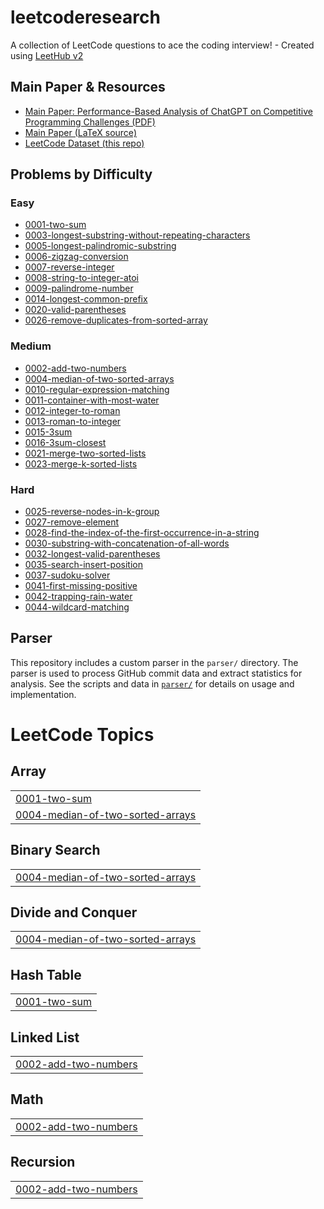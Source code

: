# leetcoderesearch
A collection of LeetCode questions to ace the coding interview! - Created using [LeetHub v2](https://github.com/arunbhardwaj/LeetHub-2.0)

## Main Paper & Resources
- [Main Paper: Performance-Based Analysis of ChatGPT on Competitive Programming Challenges (PDF)](./leetcode.pdf)
- [Main Paper (LaTeX source)](./leetcode.tex)
- [LeetCode Dataset (this repo)](./)

## Problems by Difficulty

### Easy
- [0001-two-sum](./0001-two-sum)
- [0003-longest-substring-without-repeating-characters](./0003-longest-substring-without-repeating-characters)
- [0005-longest-palindromic-substring](./0005-longest-palindromic-substring)
- [0006-zigzag-conversion](./0006-zigzag-conversion)
- [0007-reverse-integer](./0007-reverse-integer)
- [0008-string-to-integer-atoi](./0008-string-to-integer-atoi)
- [0009-palindrome-number](./0009-palindrome-number)
- [0014-longest-common-prefix](./0014-longest-common-prefix)
- [0020-valid-parentheses](./0020-valid-parentheses)
- [0026-remove-duplicates-from-sorted-array](./0026-remove-duplicates-from-sorted-array)

### Medium
- [0002-add-two-numbers](./0002-add-two-numbers)
- [0004-median-of-two-sorted-arrays](./0004-median-of-two-sorted-arrays)
- [0010-regular-expression-matching](./0010-regular-expression-matching)
- [0011-container-with-most-water](./0011-container-with-most-water)
- [0012-integer-to-roman](./0012-integer-to-roman)
- [0013-roman-to-integer](./0013-roman-to-integer)
- [0015-3sum](./0015-3sum)
- [0016-3sum-closest](./0016-3sum-closest)
- [0021-merge-two-sorted-lists](./0021-merge-two-sorted-lists)
- [0023-merge-k-sorted-lists](./0023-merge-k-sorted-lists)

### Hard
- [0025-reverse-nodes-in-k-group](./0025-reverse-nodes-in-k-group)
- [0027-remove-element](./0027-remove-element)
- [0028-find-the-index-of-the-first-occurrence-in-a-string](./0028-find-the-index-of-the-first-occurrence-in-a-string)
- [0030-substring-with-concatenation-of-all-words](./0030-substring-with-concatenation-of-all-words)
- [0032-longest-valid-parentheses](./0032-longest-valid-parentheses)
- [0035-search-insert-position](./0035-search-insert-position)
- [0037-sudoku-solver](./0037-sudoku-solver)
- [0041-first-missing-positive](./0041-first-missing-positive)
- [0042-trapping-rain-water](./0042-trapping-rain-water)
- [0044-wildcard-matching](./0044-wildcard-matching)

## Parser
This repository includes a custom parser in the `parser/` directory. The parser is used to process GitHub commit data and extract statistics for analysis. See the scripts and data in [`parser/`](./parser/) for details on usage and implementation.
<!---LeetCode Topics Start-->
# LeetCode Topics
## Array
|  |
| ------- |
| [0001-two-sum](https://github.com/dstrimble/leetcoderesearch/tree/master/0001-two-sum) |
| [0004-median-of-two-sorted-arrays](https://github.com/dstrimble/leetcoderesearch/tree/master/0004-median-of-two-sorted-arrays) |
## Binary Search
|  |
| ------- |
| [0004-median-of-two-sorted-arrays](https://github.com/dstrimble/leetcoderesearch/tree/master/0004-median-of-two-sorted-arrays) |
## Divide and Conquer
|  |
| ------- |
| [0004-median-of-two-sorted-arrays](https://github.com/dstrimble/leetcoderesearch/tree/master/0004-median-of-two-sorted-arrays) |
## Hash Table
|  |
| ------- |
| [0001-two-sum](https://github.com/dstrimble/leetcoderesearch/tree/master/0001-two-sum) |
## Linked List
|  |
| ------- |
| [0002-add-two-numbers](https://github.com/dstrimble/leetcoderesearch/tree/master/0002-add-two-numbers) |
## Math
|  |
| ------- |
| [0002-add-two-numbers](https://github.com/dstrimble/leetcoderesearch/tree/master/0002-add-two-numbers) |
## Recursion
|  |
| ------- |
| [0002-add-two-numbers](https://github.com/dstrimble/leetcoderesearch/tree/master/0002-add-two-numbers) |
<!---LeetCode Topics End-->